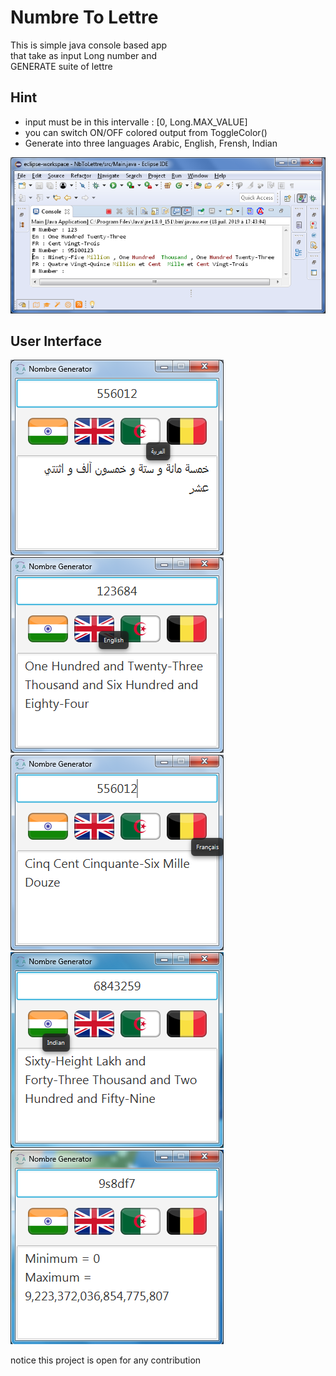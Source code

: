 # Numbre To Lettre
This is simple java console based app <br />
that take as input Long number and <br />
GENERATE suite of lettre 


Hint
----
* input must be in this intervalle : [0, Long.MAX_VALUE]
* you can switch ON/OFF colored output from ToggleColor()
* Generate into three languages Arabic, English, Frensh, Indian

![alt text](doc/img.png)

User Interface
--------------

![alt text](doc/doc_ar.png)
![alt text](doc/doc_en.png)
![alt text](doc/doc_fr.png)
![alt text](doc/doc_ind.png)
![alt text](doc/doc_err.png)

notice this project is open for any contribution
